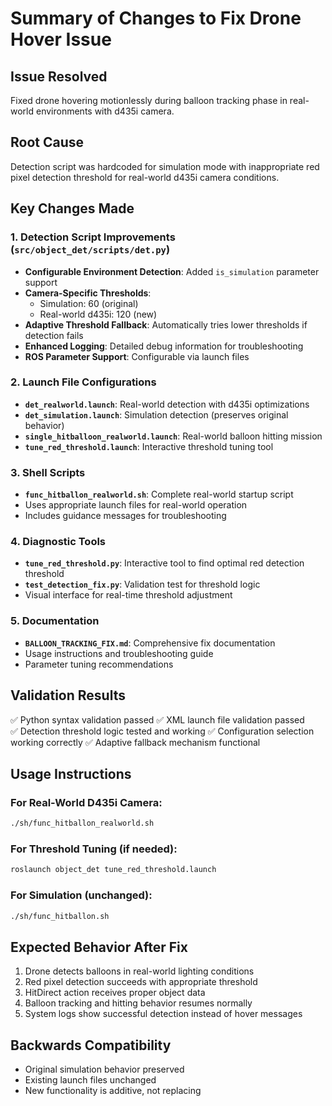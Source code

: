 # Summary of Changes to Fix Drone Hover Issue

## Issue Resolved
Fixed drone hovering motionlessly during balloon tracking phase in real-world environments with d435i camera.

## Root Cause
Detection script was hardcoded for simulation mode with inappropriate red pixel detection threshold for real-world d435i camera conditions.

## Key Changes Made

### 1. Detection Script Improvements (`src/object_det/scripts/det.py`)
- **Configurable Environment Detection**: Added `is_simulation` parameter support
- **Camera-Specific Thresholds**: 
  - Simulation: 60 (original)
  - Real-world d435i: 120 (new)
- **Adaptive Threshold Fallback**: Automatically tries lower thresholds if detection fails
- **Enhanced Logging**: Detailed debug information for troubleshooting
- **ROS Parameter Support**: Configurable via launch files

### 2. Launch File Configurations
- **`det_realworld.launch`**: Real-world detection with d435i optimizations
- **`det_simulation.launch`**: Simulation detection (preserves original behavior)
- **`single_hitballoon_realworld.launch`**: Real-world balloon hitting mission
- **`tune_red_threshold.launch`**: Interactive threshold tuning tool

### 3. Shell Scripts
- **`func_hitballon_realworld.sh`**: Complete real-world startup script
- Uses appropriate launch files for real-world operation
- Includes guidance messages for troubleshooting

### 4. Diagnostic Tools
- **`tune_red_threshold.py`**: Interactive tool to find optimal red detection threshold
- **`test_detection_fix.py`**: Validation test for threshold logic
- Visual interface for real-time threshold adjustment

### 5. Documentation
- **`BALLOON_TRACKING_FIX.md`**: Comprehensive fix documentation
- Usage instructions and troubleshooting guide
- Parameter tuning recommendations

## Validation Results
✅ Python syntax validation passed
✅ XML launch file validation passed  
✅ Detection threshold logic tested and working
✅ Configuration selection working correctly
✅ Adaptive fallback mechanism functional

## Usage Instructions

### For Real-World D435i Camera:
```bash
./sh/func_hitballon_realworld.sh
```

### For Threshold Tuning (if needed):
```bash
roslaunch object_det tune_red_threshold.launch
```

### For Simulation (unchanged):
```bash
./sh/func_hitballon.sh
```

## Expected Behavior After Fix
1. Drone detects balloons in real-world lighting conditions
2. Red pixel detection succeeds with appropriate threshold
3. HitDirect action receives proper object data
4. Balloon tracking and hitting behavior resumes normally
5. System logs show successful detection instead of hover messages

## Backwards Compatibility
- Original simulation behavior preserved
- Existing launch files unchanged
- New functionality is additive, not replacing